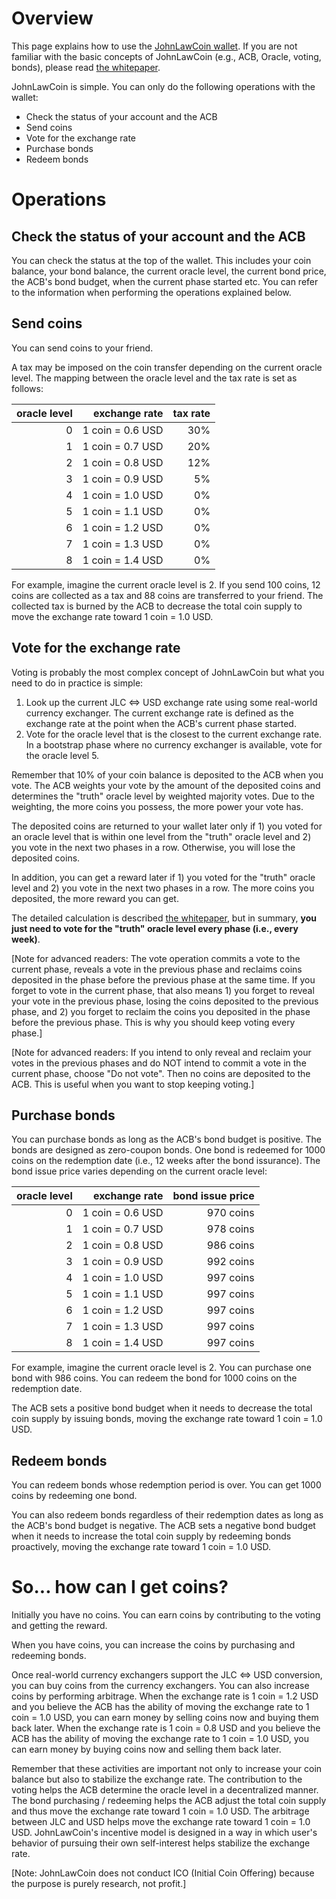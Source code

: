 # Overview

This page explains how to use the [JohnLawCoin wallet](https://xharaken.github.io/john-law-coin/wallet/wallet.html). If you are not familiar with the basic concepts of JohnLawCoin (e.g., ACB, Oracle, voting, bonds), please read [the whitepaper](./docs/whitepaper.pdf).

JohnLawCoin is simple. You can only do the following operations with the wallet:

* Check the status of your account and the ACB
* Send coins
* Vote for the exchange rate
* Purchase bonds
* Redeem bonds

# Operations

## Check the status of your account and the ACB

You can check the status at the top of the wallet. This includes your coin balance, your bond balance, the current oracle level, the current bond price, the ACB's bond budget, when the current phase started etc. You can refer to the information when performing the operations explained below.

## Send coins

You can send coins to your friend.

A tax may be imposed on the coin transfer depending on the current oracle level. The mapping between the oracle level and the tax rate is set as follows:

| oracle level | exchange rate | tax rate |
| ---: | ---: | ---: |
| 0 | 1 coin = 0.6 USD | 30% |
| 1 | 1 coin = 0.7 USD | 20% |
| 2 | 1 coin = 0.8 USD | 12% |
| 3 | 1 coin = 0.9 USD | 5% |
| 4 | 1 coin = 1.0 USD | 0% |
| 5 | 1 coin = 1.1 USD | 0% |
| 6 | 1 coin = 1.2 USD | 0% |
| 7 | 1 coin = 1.3 USD | 0% |
| 8 | 1 coin = 1.4 USD | 0% |

For example, imagine the current oracle level is 2. If you send 100 coins, 12 coins are collected as a tax and 88 coins are transferred to your friend. The collected tax is burned by the ACB to decrease the total coin supply to move the exchange rate toward 1 coin = 1.0 USD.

## Vote for the exchange rate

Voting is probably the most complex concept of JohnLawCoin but what you need to do in practice is simple:

1. Look up the current JLC <=> USD exchange rate using some real-world currency exchanger. The current exchange rate is defined as the exchange rate at the point when the ACB's current phase started.
1. Vote for the oracle level that is the closest to the current exchange rate. In a bootstrap phase where no currency exchanger is available, vote for the oracle level 5.

Remember that 10% of your coin balance is deposited to the ACB when you vote. The ACB weights your vote by the amount of the deposited coins and determines the "truth" oracle level by weighted majority votes. Due to the weighting, the more coins you possess, the more power your vote has.

The deposited coins are returned to your wallet later only if 1) you voted for an oracle level that is within one level from the "truth" oracle level and 2) you vote in the next two phases in a row. Otherwise, you will lose the deposited coins.

In addition, you can get a reward later if 1) you voted for the "truth" oracle level and 2) you vote in the next two phases in a row. The more coins you deposited, the more reward you can get.

The detailed calculation is described [the whitepaper](./docs/whitepaper.pdf), but in summary, **you just need to vote for the "truth" oracle level every phase (i.e., every week)**.

[Note for advanced readers: The vote operation commits a vote to the current phase, reveals a vote in the previous phase and reclaims coins deposited in the phase before the previous phase at the same time. If you forget to vote in the current phase, that also means 1) you forget to reveal your vote in the previous phase, losing the coins deposited to the previous phase, and 2) you forget to reclaim the coins you deposited in the phase before the previous phase. This is why you should keep voting every phase.]

[Note for advanced readers: If you intend to only reveal and reclaim your votes in the previous phases and do NOT intend to commit a vote in the current phase, choose "Do not vote". Then no coins are deposited to the ACB. This is useful when you want to stop keeping voting.]

## Purchase bonds

You can purchase bonds as long as the ACB's bond budget is positive. The bonds are designed as zero-coupon bonds. One bond is redeemed for 1000 coins on the redemption date (i.e., 12 weeks after the bond issurance). The bond issue price varies depending on the current oracle level:

| oracle level | exchange rate | bond issue price |
| ---: | ---: | ---: |
| 0 | 1 coin = 0.6 USD | 970 coins |
| 1 | 1 coin = 0.7 USD | 978 coins |
| 2 | 1 coin = 0.8 USD | 986 coins |
| 3 | 1 coin = 0.9 USD | 992 coins |
| 4 | 1 coin = 1.0 USD | 997 coins |
| 5 | 1 coin = 1.1 USD | 997 coins |
| 6 | 1 coin = 1.2 USD | 997 coins |
| 7 | 1 coin = 1.3 USD | 997 coins |
| 8 | 1 coin = 1.4 USD | 997 coins |

For example, imagine the current oracle level is 2. You can purchase one bond with 986 coins. You can redeem the bond for 1000 coins on the redemption date.

The ACB sets a positive bond budget when it needs to decrease the total coin supply by issuing bonds, moving the exchange rate toward 1 coin = 1.0 USD.

## Redeem bonds

You can redeem bonds whose redemption period is over. You can get 1000 coins by redeeming one bond.

You can also redeem bonds regardless of their redemption dates as long as the ACB's bond budget is negative. The ACB sets a negative bond budget when it needs to increase the total coin supply by redeeming bonds proactively, moving the exchange rate toward 1 coin = 1.0 USD.

# So... how can I get coins?

Initially you have no coins. You can earn coins by contributing to the voting and getting the reward.

When you have coins, you can increase the coins by purchasing and redeeming bonds.

Once real-world currency exchangers support the JLC <=> USD conversion, you can buy coins from the currency exchangers. You can also increase coins by performing arbitrage. When the exchange rate is 1 coin = 1.2 USD and you believe the ACB has the ability of moving the exchange rate to 1 coin = 1.0 USD, you can earn money by selling coins now and buying them back later. When the exchange rate is 1 coin = 0.8 USD and you believe the ACB has the ability of moving the exchange rate to 1 coin = 1.0 USD, you can earn money by buying coins now and selling them back later.

Remember that these activities are important not only to increase your coin balance but also to stabilize the exchange rate. The contribution to the voting helps the ACB determine the oracle level in a decentralized manner. The bond purchasing / redeeming helps the ACB adjust the total coin supply and thus move the exchange rate toward 1 coin = 1.0 USD. The arbitrage between JLC and USD helps move the exchange rate toward 1 coin = 1.0 USD. JohnLawCoin's incentive model is designed in a way in which user's behavior of pursuing their own self-interest helps stabilize the exchange rate.

[Note: JohnLawCoin does not conduct ICO (Initial Coin Offering) because the purpose is purely research, not profit.]

